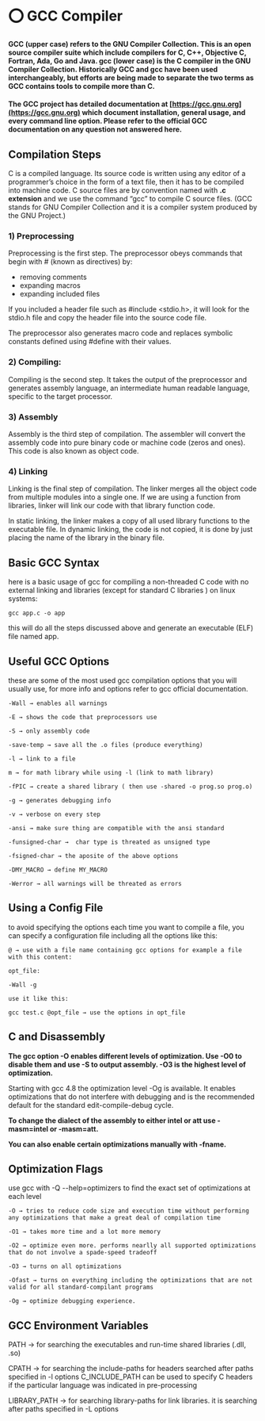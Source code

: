 # ⭕ GCC Compiler

#### GCC (upper case) refers to the GNU Compiler Collection. This is an open source compiler suite which include compilers for C, C++, Objective C, Fortran, Ada, Go and Java. gcc (lower case) is the C compiler in the GNU Compiler Collection. Historically GCC and gcc have been used interchangeably, but efforts are being made to separate the two terms as GCC contains tools to compile more than C.

#### The GCC project has detailed documentation at [https://gcc.gnu.org](https://gcc.gnu.org) which document installation, general usage, and every command line option. Please refer to the official GCC documentation on any question not answered here.

## Compilation Steps

C is a compiled language. Its source code is written using any editor of a programmer’s choice in the form of a text file, then it has to be compiled into machine code. C source files are by convention named with **.c extension** and we use the command “gcc” to compile C source files. (GCC stands for GNU Compiler Collection and it is a compiler system produced by the GNU Project.)

### 1) Preprocessing

Preprocessing is the first step. The preprocessor obeys commands that begin with # (known as directives) by:

* removing comments
* expanding macros
* expanding included files

If you included a header file such as #include \<stdio.h>, it will look for the stdio.h file and copy the header file into the source code file.

The preprocessor also generates macro code and replaces symbolic constants defined using #define with their values.

### 2) **Compiling:**

Compiling is the second step. It takes the output of the preprocessor and generates assembly language, an intermediate human readable language, specific to the target processor.

### 3) Assembly

Assembly is the third step of compilation. The assembler will convert the assembly code into pure binary code or machine code (zeros and ones). This code is also known as object code.

### 4) Linking

Linking is the final step of compilation. The linker merges all the object code from multiple modules into a single one. If we are using a function from libraries, linker will link our code with that library function code.

In static linking, the linker makes a copy of all used library functions to the executable file. In dynamic linking, the code is not copied, it is done by just placing the name of the library in the binary file.

## Basic GCC Syntax

here is a basic usage of gcc for compiling a non-threaded C code with no external linking and libraries (except for standard C libraries ) on linux systems:

```
gcc app.c -o app
```

this will do all the steps discussed above and generate an executable (ELF) file named app.

## Useful GCC Options

these are some of the most used gcc compilation options that you will usually use, for more info and options refer to gcc official documentation.

```
-Wall → enables all warnings

-E → shows the code that preprocessors use

-S → only assembly code

-save-temp → save all the .o files (produce everything)

-l → link to a file

m → for math library while using -l (link to math library)

-fPIC → create a shared library ( then use -shared -o prog.so prog.o)

-g → generates debugging info

-v → verbose on every step

-ansi → make sure thing are compatible with the ansi standard

-funsigned-char →  char type is threated as unsigned type

-fsigned-char → the aposite of the above options

-DMY_MACRO → define MY_MACRO 

-Werror → all warnings will be threated as errors
```

## Using a Config File

to avoid specifying the options each time you want to compile a file, you can specify a configuration file including all the options like this:

```
@ → use with a file name containing gcc options for example a file with this content:

opt_file:

-Wall -g 

use it like this:

gcc test.c @opt_file → use the options in opt_file  
```

## C and Disassembly

​**The gcc option -O enables different levels of optimization. Use -O0 to disable them and use -S to output assembly. -O3 is the highest level of optimization.**

Starting with gcc 4.8 the optimization level -Og is available. It enables optimizations that do not interfere with debugging and is the recommended default for the standard edit-compile-debug cycle.

**To change the dialect of the assembly to either intel or att use -masm=intel or -masm=att.**

**You can also enable certain optimizations manually with -fname.**

## ​Optimization Flags

use gcc with -Q --help=optimizers to find the exact set of optimizations at each level

```
-O → tries to reduce code size and execution time without performing any optimizations that make a great deal of compilation time

-O1 → takes more time and a lot more memory

-O2 → optimize even more. performs nearlly all supported optimizations that do not involve a spade-speed tradeoff

-O3 → turns on all optimizations

-Ofast → turns on everything including the optimizations that are not valid for all standard-compilant programs

-Og → optimize debugging experience.
```

## GCC Environment Variables

PATH → for searching the executables and run-time shared libraries (.dll, .so)

CPATH → for searching the include-paths for headers searched after paths specified in -l options C\_INCLUDE\_PATH can be used to specify C headers if the particular language was indicated in pre-processing

LIBRARY\_PATH → for searching library-paths for link libraries. it is searching after paths specified in -L options
